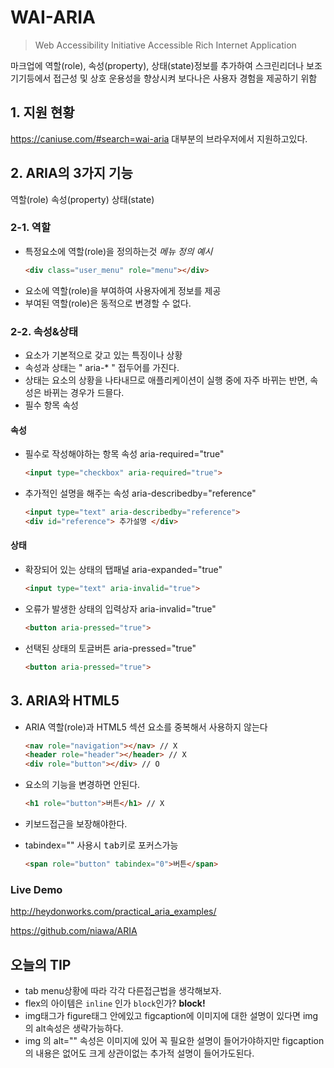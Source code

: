 
# WAI-ARIA
>Web Accessibility Initiative Accessible Rich Internet Application

마크업에 역할(role), 속성(property), 상태(state)정보를 추가하여 스크린리더나 보조기기등에서 접근성 및 상호 운용성을 향상시켜 보다나은 사용자 경험을 제공하기 위함
## 1. 지원 현황
https://caniuse.com/#search=wai-aria
대부분의 브라우저에서 지원하고있다.

## 2. ARIA의 3가지 기능
역할(role) 속성(property) 상태(state)
### 2-1. 역할 
- 특정요소에 역할(role)을 정의하는것
	*메뉴 정의 예시* 
	```html
	<div class="user_menu" role="menu"></div>
	```
- 요소에 역할(role)을 부여하여 사용자에게 정보를 제공
- 부여된 역할(role)은 동적으로 변경할 수 없다.
### 2-2. 속성&상태
- 요소가 기본적으로 갖고 있는 특징이나 상황
- 속성과 상태는 " aria-* " 접두어를 가진다.
- 상태는 요소의 상황을 나타내므로 애플리케이션이 실행 중에 자주 바뀌는 반면, 속성은 바뀌는 경우가 드믈다.
- 필수 항목 속성 
####  속성
- 필수로 작성해야하는 항목 속성 aria-required="true"
	```html
	<input type="checkbox" aria-required="true">
	```
- 추가적인 설명을 해주는 속성  aria-describedby="reference"
	```html
	<input type="text" aria-describedby="reference">
	<div id="reference"> 추가설명 </div>
	```
#### 상태
- 확장되어 있는 상태의 탭패널 aria-expanded="true"
	```html
	<input type="text" aria-invalid="true">
	```
- 오류가 발생한 상태의 입력상자 aria-invalid="true"
	```html
	<button aria-pressed="true">
	```
- 선택된 상태의 토글버튼 aria-pressed="true"
	```html
	<button aria-pressed="true">
	```
## 3. ARIA와 HTML5
   
- ARIA 역할(role)과 HTML5 섹션 요소를 중복해서 사용하지 않는다
	```html
	<nav role="navigation"></nav> // X
	<header role="header"></header> // X
	<div role="button"></div> // O
	```
 
- 요소의 기능을 변경하면 안된다.
	```html
	<h1 role="button">버튼</h1> // X
	```

- 키보드접근을 보장해야한다.
-  tabindex="" 사용시 <kbd>tab</kbd>키로 포커스가능
	```html
	<span role="button" tabindex="0">버튼</span>
	```
### Live Demo
http://heydonworks.com/practical_aria_examples/

https://github.com/niawa/ARIA



## 오늘의 TIP
- tab menu상황에 따라 각각 다른접근법을 생각해보자.
- flex의 아이템은 <code>inline</code> 인가 <code>block</code>인가?  **block!**
- img태그가 figure태그 안에있고 figcaption에 이미지에 대한 설명이 있다면 img의 alt속성은 생략가능하다. 
- img 의 alt="" 속성은 이미지에 있어 꼭 필요한 설명이 들어가야하지만  figcaption의 내용은 없어도 크게 상관이없는 추가적 설명이 들어가도된다.